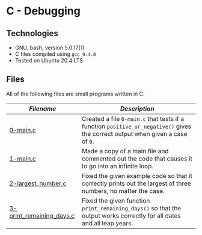 # C - Debugging

## Technologies

  * GNU, bash, version 5.0.17(1)
  * C files compiled using `gcc 9.4.0`
  * Tested on Ubuntu 20.4 LTS

## Files

All of the following files are small programs written in C:

| ***Filename*** | ***Description*** |
|----------------|-------------------|
|[0-main.c](0-main.c)| Created a file `0-main.c` that tests if a function `positive_or_negative()` gives the correct output when given a case of `0`. |
|[1-main.c](1-main.c)| Made a copy of a main file and commented out the code that causes it to go into an infinite loop. |
|[2-largest_number.c](2-largest_number.c)| Fixed the given example code so that it correctly prints out the largest of three numbers, no matter the case. |
|[3-print_remaining_days.c](3-print_remaining_days.c)| Fixed the given function `print_remaining_days()` so that the output works correctly for all dates and all leap years. |
